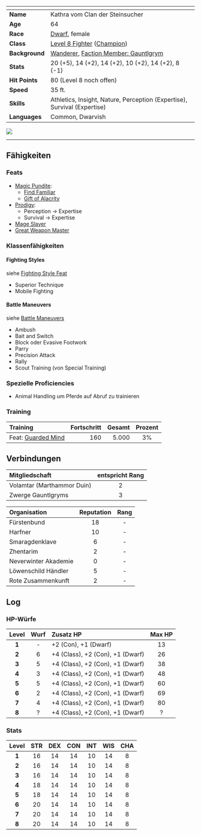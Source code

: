 
| <!-- -->       | <!-- -->                                                                                            |
| :------------- | :-------------------------------------------------------------------------------------------------- |
| **Name**       | Kathra vom Clan der Steinsucher                                                                     |
| **Age**        | 64                                                                                                  |
| **Race**       | [Dwarf](https://lolindhir.github.io/PnP/rules/races/dwarf), female                                                                        |
| **Class**      | [Level 8 Fighter](https://lolindhir.github.io/PnP/rules/classes/fighter) ([Champion](https://lolindhir.github.io/PnP/rules/classes/fighter/champion))                                              |
| **Background** | [Wanderer](https://lolindhir.github.io/PnP/rules/creation/character_creation/backgrounds/backgrounds_features), [Faction Member: Gauntlgrym](https://lolindhir.github.io/PnP/rules/creation/character_creation/backgrounds/backgrounds_connections) |
| **Stats**      | 20 (+5), 14 (+2), 14 (+2), 10 (+2), 14 (+2), 8 (-1)                                                 |
| **Hit Points** | 80 (Level 8 noch offen)                                                                             |
| **Speed**      | 35 ft.                                                                                             |
| **Skills**     | Athletics, Insight, Nature, Perception (Expertise), Survival (Expertise)                            |
| **Languages**  | Common, Dwarvish                                                                                    |

<img src="assets/campaigns/Starter/PCs/Kathra.png" class="image">

___


## Fähigkeiten

### Feats
- [Magic Pundite](https://lolindhir.github.io/PnP/feats/Magic%2520Pundite):
    - [Find Familiar](https://lolindhir.github.io/PnP/spells/Find%2520Familiar)
    - [Gift of Alacrity](https://lolindhir.github.io/PnP/spells/Gift%2520of%2520Alacrity)
- [Prodigy](https://lolindhir.github.io/PnP/feats/Prodigy):
    - Perception -> Expertise
    - Survival -> Expertise
- [Mage Slayer](https://lolindhir.github.io/PnP/feats/Mage%2520Slayer)
- [Great Weapon Master](https://lolindhir.github.io/PnP/feats/Great%2520Weapon%2520Master)

### Klassenfähigkeiten

#### Fighting Styles
siehe [Fighting Style Feat](https://lolindhir.github.io/PnP/feats/Fighting%2520Style)
<div class="listNoGap"></div>

- Superior Technique
- Mobile Fighting

#### Battle Maneuvers
siehe [Battle Maneuvers](https://lolindhir.github.io/PnP/rules/classes/fighter/maneuvers)
<div class="listNoGap"></div>

- Ambush
- Bait and Switch
- Block oder Evasive Footwork
- Parry
- Precision Attack
- Rally
- Scout Training (von Special Training)


### Spezielle Proficiencies
- Animal Handling um Pferde auf Abruf zu trainieren

### Training
| Training                     | Fortschritt | Gesamt | Prozent |
| :--------------------------- | ----------: | -----: | :-----: |
| Feat: [Guarded Mind](https://lolindhir.github.io/PnP/feats/Guarded%2520Mind) |         160 |  5.000 |   3%    |



## Verbindungen

| Mitgliedschaft             | entspricht Rang |
| :------------------------- | :-------------: |
| Volamtar (Marthammor Duin) |        2        |
| Zwerge Gauntlgryms         |        3        |

| Organisation         | Reputation | Rang |
| :------------------- | :--------: | :--: |
| Fürstenbund          |     18     |  -   |
| Harfner              |     10     |  -   |
| Smaragdenklave       |     6      |  -   |
| Zhentarim            |     2      |  -   |
| Neverwinter Akademie |     0      |  -   |
| Löwenschild Händler  |     5      |  -   |
| Rote Zusammenkunft   |     2      |  -   |



## Log

### HP-Würfe
| Level | Wurf | Zusatz HP                        | Max HP |
| :---: | :--: | :------------------------------- | :----: |
| **1** |  -   | +2 (Con), +1 (Dwarf)             |   13   |
| **2** |  6   | +4 (Class), +2 (Con), +1 (Dwarf) |   26   |
| **3** |  5   | +4 (Class), +2 (Con), +1 (Dwarf) |   38   |
| **4** |  3   | +4 (Class), +2 (Con), +1 (Dwarf) |   48   |
| **5** |  5   | +4 (Class), +2 (Con), +1 (Dwarf) |   60   |
| **6** |  2   | +4 (Class), +2 (Con), +1 (Dwarf) |   69   |
| **7** |  4   | +4 (Class), +2 (Con), +1 (Dwarf) |   80   |
| **8** |  ?   | +4 (Class), +2 (Con), +1 (Dwarf) |   ?    |

### Stats
| Level | STR | DEX | CON | INT | WIS | CHA |
| :---: | :-: | :-: | :-: | :-: | :-: | :-: |
| **1** | 16  | 14  | 14  | 10  | 14  |  8  |
| **2** | 16  | 14  | 14  | 10  | 14  |  8  |
| **3** | 16  | 14  | 14  | 10  | 14  |  8  |
| **4** | 18  | 14  | 14  | 10  | 14  |  8  |
| **5** | 18  | 14  | 14  | 10  | 14  |  8  |
| **6** | 20  | 14  | 14  | 10  | 14  |  8  |
| **7** | 20  | 14  | 14  | 10  | 14  |  8  |
| **8** | 20  | 14  | 14  | 10  | 14  |  8  |